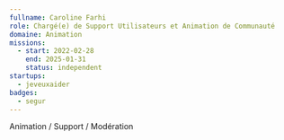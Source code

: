 ```yaml
---
fullname: Caroline Farhi
role: Chargé(e) de Support Utilisateurs et Animation de Communauté 
domaine: Animation
missions:
  - start: 2022-02-28
    end: 2025-01-31
    status: independent
startups:
  - jeveuxaider
badges:
  - segur
---
```


Animation / Support / Modération
